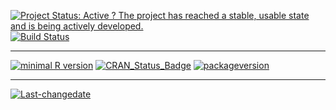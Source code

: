 
[![Project Status: Active ? The project has reached a stable, usable state and is being actively developed.](http://www.repostatus.org/badges/latest/active.svg)](http://www.repostatus.org/#active) [![Build Status](https://travis-ci.org/stephlocke/pkgRecommendations.svg?branch=master)](https://travis-ci.org/stephlocke/pkgRecommendations)

------------------------------------------------------------------------

[![minimal R version](https://img.shields.io/badge/R%3E%3D-3.1.2-6666ff.svg)](https://cran.r-project.org/) [![CRAN\_Status\_Badge](http://www.r-pkg.org/badges/version/pkgRecommendations)](https://cran.r-project.org/package=pkgRecommendations) [![packageversion](https://img.shields.io/badge/Package%20version-1.0.0.0-orange.svg?style=flat-square)](commits/master)

------------------------------------------------------------------------

[![Last-changedate](https://img.shields.io/badge/last%20change-2016--07--14-yellowgreen.svg)](/commits/master)

<!-- README.md is generated from README.Rmd. Please edit that file -->
